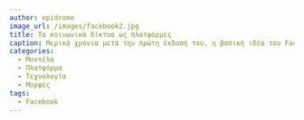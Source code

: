 ```yaml
---
author: epidrome
image_url: /images/facebook2.jpg
title: Τα κοινωνικά δίκτυα ως πλατφόρμες 
caption: Μερικά χρόνια μετά την πρώτη έκδοσή του, η βασική ιδέα του Facebook παραμένει η ίδια, ενώ οι αλλαγές ακολουθούν το πνεύμα της εποχής (π.χ., ομοιόμορφη πρόσβαση σε οθόνες διαφορετικού μεγέθους responsive web design) και νέες λειτουργίες προστίθενται (π.χ., παιχνίδια, εφαρμογές, ειδήσεις, σελίδες για εταιρείες, κτλ.) για να κρατήσουν τους χρήστες όσο περισσότερη ώρα γίνεται στην υπηρεσία.
categories:
  - Μοντέλα
  - Πλατφόρμα
  - Τεχνολογία
  - Μορφές
tags:
  - Facebook
---
```

